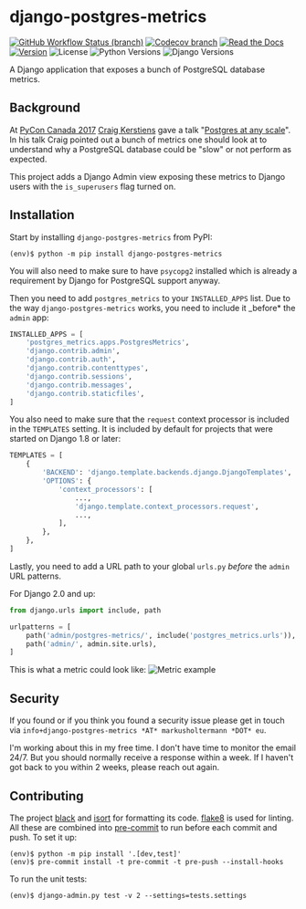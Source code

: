 # django-postgres-metrics

[![GitHub Workflow Status (branch)](https://img.shields.io/github/workflow/status/django-postgres-metrics/django-postgres-metrics/Lint%20&%20Test/master?style=for-the-badge)](https://github.com/django-postgres-metrics/django-postgres-metrics/actions?query=branch%3Amaster+event%3Apush)
[![Codecov branch](https://img.shields.io/codecov/c/gh/django-postgres-metrics/django-postgres-metrics/master?style=for-the-badge)](https://app.codecov.io/gh/django-postgres-metrics/django-postgres-metrics/branch/master)
[![Read the Docs](https://img.shields.io/readthedocs/django-postgres-metrics?style=for-the-badge)](https://django-postgres-metrics.readthedocs.io/)
[![Version](https://img.shields.io/pypi/v/django-postgres-metrics?label=Version&style=for-the-badge)](https://pypi.org/project/django-postgres-metrics/)
![License](https://img.shields.io/pypi/l/django-postgres-metrics?style=for-the-badge)
![Python Versions](https://img.shields.io/pypi/pyversions/django-postgres-metrics?label=Python&style=for-the-badge)
![Django Versions](https://img.shields.io/pypi/djversions/django-postgres-metrics?color=%230C4B33&label=Django&style=for-the-badge)

A Django application that exposes a bunch of PostgreSQL database metrics.

## Background

At [PyCon Canada 2017](https://2017.pycon.ca/) [Craig Kerstiens](http://www.craigkerstiens.com/)
gave a talk "[Postgres at any scale](https://2017.pycon.ca/schedule/56/)". In his talk Craig
pointed out a bunch of metrics one should look at to understand why a PostgreSQL database could
be "slow" or not perform as expected.

This project adds a Django Admin view exposing these metrics to Django users with the
`is_superusers` flag turned on.

## Installation

Start by installing `django-postgres-metrics` from PyPI:

```console
(env)$ python -m pip install django-postgres-metrics
```

You will also need to make sure to have `psycopg2` installed which is already a requirement by
Django for PostgreSQL support anyway.

Then you need to add `postgres_metrics` to your `INSTALLED_APPS` list. Due to the way
`django-postgres-metrics` works, you need to include it \_before\* the `admin` app:

```python
INSTALLED_APPS = [
    'postgres_metrics.apps.PostgresMetrics',
    'django.contrib.admin',
    'django.contrib.auth',
    'django.contrib.contenttypes',
    'django.contrib.sessions',
    'django.contrib.messages',
    'django.contrib.staticfiles',
]
```

You also need to make sure that the `request` context processor is included in the `TEMPLATES`
setting. It is included by default for projects that were started on Django 1.8 or later:

```python
TEMPLATES = [
    {
        'BACKEND': 'django.template.backends.django.DjangoTemplates',
        'OPTIONS': {
            'context_processors': [
                ...,
                'django.template.context_processors.request',
                ...,
            ],
        },
    },
]
```

Lastly, you need to add a URL path to your global `urls.py` _before_ the `admin` URL patterns.

For Django 2.0 and up:

```python
from django.urls import include, path

urlpatterns = [
    path('admin/postgres-metrics/', include('postgres_metrics.urls')),
    path('admin/', admin.site.urls),
]
```

This is what a metric could look like:
![Metric example](https://github.com/django-postgres-metrics/django-postgres-metrics/blob/master/docs/source/_static/screenshot.png)

## Security

If you found or if you think you found a security issue please get in touch via
`info+django-postgres-metrics *AT* markusholtermann *DOT* eu`.

I'm working about this in my free time. I don't have time to monitor the email 24/7. But you
should normally receive a response within a week. If I haven't got back to you within
2 weeks, please reach out again.

## Contributing

The project [black](https://pypi.org/project/black/) and
[isort](https://pypi.org/project/isort/) for formatting its code.
[flake8](https://pypi.org/project/flake8/) is used for linting. All these are
combined into [pre-commit](https://pre-commit.com/) to run before each commit
and push. To set it up:

```console
(env)$ python -m pip install '.[dev,test]'
(env)$ pre-commit install -t pre-commit -t pre-push --install-hooks
```

To run the unit tests:

```console
(env)$ django-admin.py test -v 2 --settings=tests.settings
```

